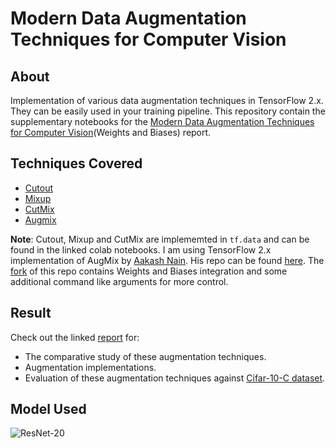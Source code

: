 # Modern Data Augmentation Techniques for Computer Vision

## About

Implementation of various data augmentation techniques in TensorFlow 2.x. They can be easily used in your training pipeline. This repository contain the supplementary notebooks for the [Modern Data Augmentation Techniques for Computer Vision](https://app.wandb.ai/authors/tfaugmentation/reports/Modern-Data-Augmentation-Techniques-for-Computer-Vision--VmlldzoxNDA2NTc)(Weights and Biases) report.

## Techniques Covered

* [Cutout](https://github.com/ayulockin/DataAugmentationTF/blob/master/CIFAR_10_with_Cutout_Augmentation.ipynb)
* [Mixup](https://github.com/ayulockin/DataAugmentationTF/blob/master/CIFAR_10_with_Mixup_Augmentation.ipynb)
* [CutMix](https://github.com/ayulockin/DataAugmentationTF/blob/master/CIFAR_10_with_CutMix_Augmentation.ipynb)
* [Augmix](https://github.com/ayulockin/DataAugmentationTF/blob/master/Cifar_10_with_AugMix_Augmentation.ipynb)

**Note**: Cutout, Mixup and CutMix are implememted in `tf.data` and can be found in the linked colab notebooks. I am using TensorFlow 2.x implementation of AugMix by [Aakash Nain](https://twitter.com/A_K_Nain?s=09). His repo can be found [here](https://github.com/AakashKumarNain/AugMix_TF2). The [fork](https://github.com/ayulockin/AugMix_TF2) of this repo contains Weights and Biases integration and some additional command like arguments for more control.   

## Result

Check out the linked [report](https://app.wandb.ai/authors/tfaugmentation/reports/Modern-Data-Augmentation-Techniques-for-Computer-Vision--VmlldzoxNDA2NTc) for:

* The comparative study of these augmentation techniques. 
* Augmentation implementations.
* Evaluation of these augmentation techniques against [Cifar-10-C dataset](https://zenodo.org/record/2535967).

## Model Used

![ResNet-20](https://github.com/ayulockin/DataAugmentationTF/blob/master/images/model.png)

